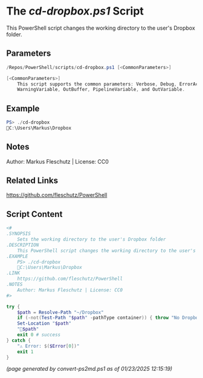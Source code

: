 The *cd-dropbox.ps1* Script
===========================

This PowerShell script changes the working directory to the user's Dropbox folder.

Parameters
----------
```powershell
/Repos/PowerShell/scripts/cd-dropbox.ps1 [<CommonParameters>]

[<CommonParameters>]
    This script supports the common parameters: Verbose, Debug, ErrorAction, ErrorVariable, WarningAction, 
    WarningVariable, OutBuffer, PipelineVariable, and OutVariable.
```

Example
-------
```powershell
PS> ./cd-dropbox
📂C:\Users\Markus\Dropbox

```

Notes
-----
Author: Markus Fleschutz | License: CC0

Related Links
-------------
https://github.com/fleschutz/PowerShell

Script Content
--------------
```powershell
<#
.SYNOPSIS
	Sets the working directory to the user's Dropbox folder
.DESCRIPTION
	This PowerShell script changes the working directory to the user's Dropbox folder.
.EXAMPLE
	PS> ./cd-dropbox
	📂C:\Users\Markus\Dropbox
.LINK
	https://github.com/fleschutz/PowerShell
.NOTES
	Author: Markus Fleschutz | License: CC0
#>

try {
	$path = Resolve-Path "~/Dropbox"
	if (-not(Test-Path "$path" -pathType container)) { throw "No Dropbox folder at 📂$path - is Dropbox installed?"	}
	Set-Location "$path"
	"📂$path"
	exit 0 # success
} catch {
	"⚠️ Error: $($Error[0])"
	exit 1
}
```

*(page generated by convert-ps2md.ps1 as of 01/23/2025 12:15:19)*
